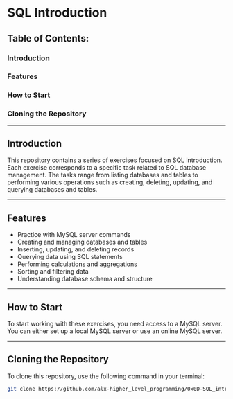 # SQL Introduction

## Table of Contents:

###  Introduction
###  Features
###  How to Start
###  Cloning the Repository

---

## Introduction

This repository contains a series of exercises focused on SQL introduction. Each exercise corresponds to a specific task related to SQL database management. The tasks range from listing databases and tables to performing various operations such as creating, deleting, updating, and querying databases and tables.

---

## Features

- Practice with MySQL server commands
- Creating and managing databases and tables
- Inserting, updating, and deleting records
- Querying data using SQL statements
- Performing calculations and aggregations
- Sorting and filtering data
- Understanding database schema and structure

---

## How to Start

To start working with these exercises, you need access to a MySQL server. You can either set up a local MySQL server or use an online MySQL server.

---

## Cloning the Repository

To clone this repository, use the following command in your terminal:

```bash
git clone https://github.com/alx-higher_level_programming/0x0D-SQL_introduction.git
